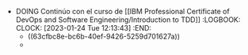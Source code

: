- DOING Continúo con el curso de [[IBM Professional Certificate of DevOps and Software Engineering/Introduction to TDD]]
  :LOGBOOK:
  CLOCK: [2023-01-24 Tue 12:13:43]
  :END:
	- ((63cfbc8e-bc6b-40ef-9426-5259d701627a))
	-